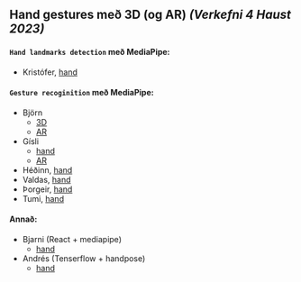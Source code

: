 ## Hand gestures með 3D (og AR) _(Verkefni 4 Haust 2023)_


#### `Hand landmarks detection` með MediaPipe:
- Kristófer, [hand](https://gunnarthorunnarson.github.io/FORR3FV05EU/h23/v4/Kristofer/Part2-Kristófer/index.html)

#### `Gesture recoginition` með MediaPipe:

- Björn 
  - [3D](https://bjornthor21.github.io/verk4-vidmot/3dObject.html)
  - [AR](https://bjornthor21.github.io/verk4-vidmot/ar.html)
- Gísli 
  - [hand](https://gunnarthorunnarson.github.io/FORR3FV05EU/h23/v4/Gisli/HandGestureCube/index.html)
  - [AR](https://gunnarthorunnarson.github.io/FORR3FV05EU/h23/v4/Gisli/AR/index.html)
- Héðinn, [hand](https://gunnarthorunnarson.github.io/FORR3FV05EU/h23/v4/Hedinn/Lidur2.html)
- Valdas, [hand](https://gunnarthorunnarson.github.io/FORR3FV05EU/h23/v4/Valdas/2_verkefni_index.html)
- Þorgeir, [hand](https://gunnarthorunnarson.github.io/FORR3FV05EU/h23/v4/Þorgeir/seinni/index.html)
- Tumi, [hand](https://gunnarthorunnarson.github.io/FORR3FV05EU/h23/v4/Tumi/part2/part2/main.html)

#### Annað:
- Bjarni (React + mediapipe)
  - [hand](https://bjarni123.github.io/Vidmotsforritun_verkefni4/)  
- Andrés (Tenserflow + handpose)
  - [hand](https://gunnarthorunnarson.github.io/FORR3FV05EU/h23/v4/Andres/Hand/index.html) 



